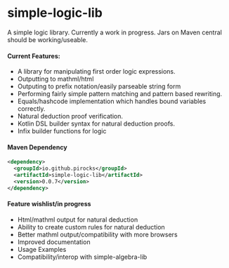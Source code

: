 # simple-logic-lib
A simple logic library. Currently a work in progress. Jars on Maven central should be working/useable.

#### Current Features:
- A library for manipulating first order logic expressions. 
- Outputting to mathml/html
- Outputing to prefix notation/easily parseable string form
- Performing fairly simple pattern matching and pattern based rewriting. 
- Equals/hashcode implementation which handles bound variables correctly.
- Natural deduction proof verification.
- Kotlin DSL builder syntax for natural deduction proofs. 
- Infix builder functions for logic


#### Maven Dependency
```xml
<dependency>
  <groupId>io.github.pirocks</groupId>
  <artifactId>simple-logic-lib</artifactId>
  <version>0.0.7</version>
</dependency>
```
 
#### Feature wishlist/in progress
- Html/mathml output for natural deduction
- Ability to create custom rules for natural deduction
- Better mathml output/compatibility with more browsers
- Improved documentation 
- Usage Examples
- Compatibility/interop with simple-algebra-lib
